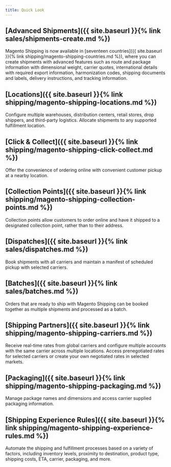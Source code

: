 ```yaml
---
title: Quick Look
---
```


## [Advanced Shipments]({{ site.baseurl }}{% link sales/shipments-create.md %})

Magento Shipping is now available in [seventeen countries]({{ site.baseurl }}{% link shipping/magento-shipping-countries.md %}), where you can create shipments with advanced features such as route and package information with dimensional weight, carrier quotes, international details with required export information, harmonization codes, shipping documents and labels, delivery instructions, and tracking information.

## [Locations]({{ site.baseurl }}{% link shipping/magento-shipping-locations.md %})

Configure multiple warehouses, distribution centers, retail stores, drop shippers, and third-party logistics. Allocate shipments to any supported fulfillment location.

## [Click & Collect]({{ site.baseurl }}{% link shipping/magento-shipping-click-collect.md %})

Offer the convenience of ordering online with convenient customer pickup at a nearby location.

## [Collection Points]({{ site.baseurl }}{% link shipping/magento-shipping-collection-points.md %})

Collection points allow customers to order online and have it shipped to a designated collection point, rather than to their address.

## [Dispatches]({{ site.baseurl }}{% link sales/dispatches.md %})

Book shipments with all carriers and maintain a manifest of scheduled pickup with selected carriers.

## [Batches]({{ site.baseurl }}{% link sales/batches.md %})

Orders that are ready to ship with Magento Shipping can be booked together as multiple shipments and processed as a batch.

## [Shipping Partners]({{ site.baseurl }}{% link shipping/magento-shipping-carriers.md %})

Receive real-time rates from global carriers and configure multiple accounts with the same carrier across multiple locations. Access prenegotiated rates for selected carriers or create your own negotiated rates in selected markets.

## [Packaging]({{ site.baseurl }}{% link shipping/magento-shipping-packaging.md %})

Manage package names and dimensions and access carrier supplied packaging information.

## [Shipping Experience Rules]({{ site.baseurl }}{% link shipping/magento-shipping-experience-rules.md %})

Automate the shipping and fulfillment processes based on a variety of factors, including inventory levels, proximity to destination, product type, shipping costs, ETA, carrier, packaging, and more.
